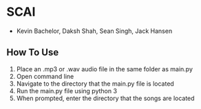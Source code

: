 # SCAI

- Kevin Bachelor, Daksh Shah, Sean Singh, Jack Hansen

## How To Use

1. Place an .mp3 or .wav audio file in the same folder as main.py
2. Open command line
3. Navigate to the directory that the main.py file is located
4. Run the main.py file using python 3
5. When prompted, enter the directory that the songs are located

